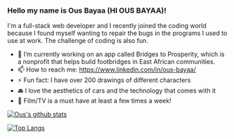 ### Hello my name is Ous Bayaa (HI OUS BAYAA)!

I'm a full-stack web developer and I recently joined the coding world because I found myself wanting
to repair the bugs in the programs I used to use at work. The challenge of coding is also fun.

- 🔭 I’m currently working on an app called Bridges to Prosperity, which is a nonprofit that helps build footbridges in East African communities.
- 📫 How to reach me: https://www.linkedin.com/in/ous-bayaa/
- ⚡ Fun fact: I have over 200 drawings of different characters
- 🚘 I love the aesthetics of cars and the technology that comes with it
- 🎥 Film/TV is a must have at least a few times a week!


[![Ous's github stats](https://github-readme-stats.vercel.app/api?username=ousbayaa)](https://github.com/ousbayaa/github-readme-stats)

[![Top Langs](https://github-readme-stats.vercel.app/api/top-langs/?username=ousbayaa)](https://github.com/ousbayaa/github-readme-stats)
